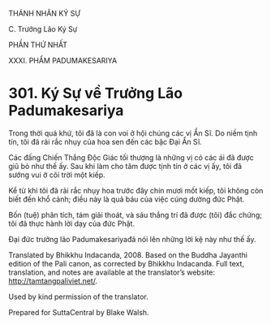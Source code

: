 THÁNH NHÂN KÝ SỰ

C. Trưởng Lão Ký Sự

PHẦN THỨ NHẤT

XXXI. PHẨM PADUMAKESARIYA

# 301\. Ký Sự về Trưởng Lão Padumakesariya

Trong thời quá khứ, tôi đã là con voi ở hội chúng các vị Ẩn Sĩ. Do niềm tịnh tín, tôi đã rải rắc nhụy của hoa sen đến các bậc Đại Ẩn Sĩ.

Các đấng Chiến Thắng Độc Giác tối thượng là những vị có các ái đã được giũ bỏ như thế ấy. Sau khi làm cho tâm được tịnh tín ở các vị ấy, tôi đã sướng vui ở cõi trời một kiếp.

Kể từ khi tôi đã rải rắc nhụy hoa trước đây chín mươi mốt kiếp, tôi không còn biết đến khổ cảnh; điều này là quả báu của việc cúng dường đức Phật.

Bốn (tuệ) phân tích, tám giải thoát, và sáu thắng trí đã được (tôi) đắc chứng; tôi đã thực hành lời dạy của đức Phật.

Đại đức trưởng lão Padumakesariyađã nói lên những lời kệ này như thế ấy.

Translated by Bhikkhu Indacanda, 2008. Based on the Buddha Jayanthi edition of the Pali canon, as corrected by Bhikkhu Indacanda. Full text, translation, and notes are available at the translator’s website: http://tamtangpaliviet.net/.

Used by kind permission of the translator.

Prepared for SuttaCentral by Blake Walsh.